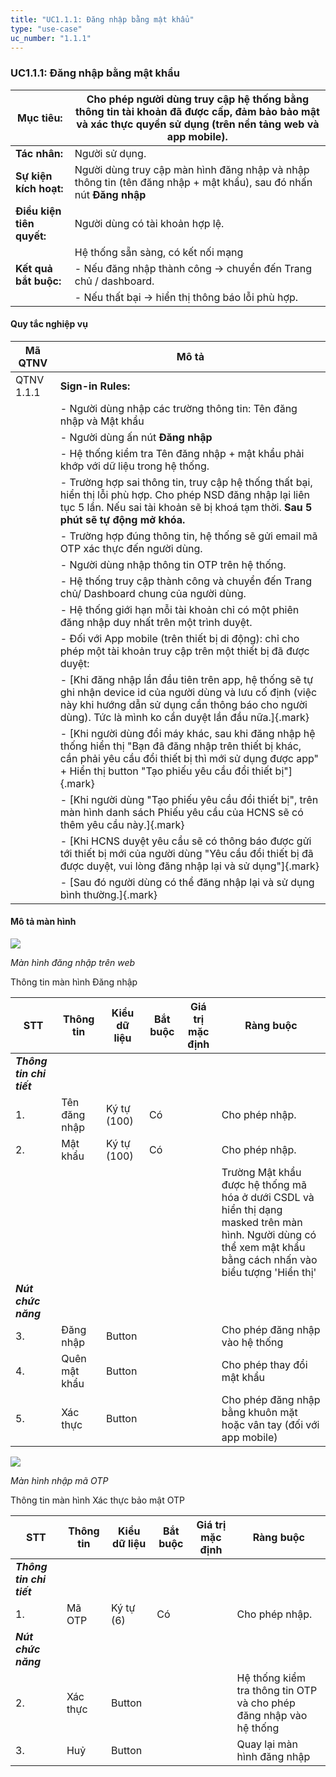 ```yaml
---
title: "UC1.1.1: Đăng nhập bằng mật khẩu"
type: "use-case"
uc_number: "1.1.1"
---
```


### UC1.1.1: Đăng nhập bằng mật khẩu

| **Mục tiêu:** | Cho phép người dùng truy cập hệ thống bằng thông tin tài khoản đã được cấp, đảm bảo bảo mật và xác thực quyền sử dụng (trên nền tảng web và app mobile). |
| --- | --- |
| **Tác nhân:** | Người sử dụng. |
| **Sự kiện kích hoạt:** | Người dùng truy cập màn hình đăng nhập và nhập thông tin (tên đăng nhập + mật khẩu), sau đó nhấn nút **Đăng nhập** |
| **Điều kiện tiên quyết:** | Người dùng có tài khoản hợp lệ. |
|  | Hệ thống sẵn sàng, có kết nối mạng |
| **Kết quả bắt buộc:** | \- Nếu đăng nhập thành công → chuyển đến Trang chủ / dashboard. |
|  | \- Nếu thất bại → hiển thị thông báo lỗi phù hợp. |

#### Quy tắc nghiệp vụ

| **Mã QTNV** | **Mô tả** |
| --- | --- |
| QTNV 1.1.1 | **Sign-in Rules:** |
|  | - Người dùng nhập các trường thông tin: Tên đăng nhập và Mật khẩu |
|  | - Người dùng ấn nút **Đăng nhập** |
|  | - Hệ thống kiểm tra Tên đăng nhập + mật khẩu phải khớp với dữ liệu trong hệ thống. |
|  | - Trường hợp sai thông tin, truy cập hệ thống thất bại, hiển thị lỗi phù hợp. Cho phép NSD đăng nhập lại liên tục 5 lần. Nếu sai tài khoản sẽ bị khoá tạm thời. **Sau 5 phút sẽ tự động mở khóa.** |
|  | - Trường hợp đúng thông tin, hệ thống sẽ gửi email mã OTP xác thực đến người dùng. |
|  | - Người dùng nhập thông tin OTP trên hệ thống. |
|  | - Hệ thống truy cập thành công và chuyển đến Trang chủ/ Dashboard chung của người dùng. |
|  | - Hệ thống giới hạn mỗi tài khoản chỉ có một phiên đăng nhập duy nhất trên một trình duyệt. |
|  | - Đối với App mobile (trên thiết bị di động): chỉ cho phép một tài khoản truy cập trên một thiết bị đã được duyệt: |
|  | - [Khi đăng nhập lần đầu tiên trên app, hệ thống sẽ tự ghi nhận device id của người dùng và lưu cố định (việc này khi hướng dẫn sử dụng cần thông báo cho người dùng). Tức là mình ko cần duyệt lần đầu nữa.]{.mark} |
|  | - [Khi người dùng đổi máy khác, sau khi đăng nhập hệ thống hiển thị \"Bạn đã đăng nhập trên thiết bị khác, cần phải yêu cầu đổi thiết bị thì mới sử dụng được app\" + Hiển thị button \"Tạo phiếu yêu cầu đổi thiết bị\"]{.mark} |
|  | - [Khi người dùng \"Tạo phiếu yêu cầu đổi thiết bị\", trên màn hình danh sách Phiếu yêu cầu của HCNS sẽ có thêm yêu cầu này.]{.mark} |
|  | - [Khi HCNS duyệt yêu cầu sẽ có thông báo được gửi tới thiết bị mới của người dùng \"Yêu cầu đổi thiết bị đã được duyệt, vui lòng đăng nhập lại và sử dụng\"]{.mark} |
|  | - [Sau đó người dùng có thể đăng nhập lại và sử dụng bình thường.]{.mark} |

#### Mô tả màn hình

![](media/image92.png)

*Màn hình đăng nhập trên web*

Thông tin màn hình Đăng nhập

| **STT** | **Thông tin** | **Kiểu dữ liệu** | **Bắt buộc** | **Giá trị mặc định** | **Ràng buộc** |
| --- | --- | --- | --- | --- | --- |
| ***Thông tin chi tiết*** |  |  |  |  |  |
| 1. | Tên đăng nhập | Ký tự (100) | Có |  | Cho phép nhập. |
| 2. | Mật khẩu | Ký tự (100) | Có |  | Cho phép nhập. |
|  |  |  |  |  | Trường Mật khẩu được hệ thống mã hóa ở dưới CSDL và hiển thị dạng masked trên màn hình. Người dùng có thể xem mật khẩu bằng cách nhấn vào biểu tượng \'Hiển thị\' |
| ***Nút chức năng*** |  |  |  |  |  |
| 3. | Đăng nhập | Button |  |  | Cho phép đăng nhập vào hệ thống |
| 4. | Quên mật khẩu | Button |  |  | Cho phép thay đổi mật khẩu |
| 5. | Xác thực | Button |  |  | Cho phép đăng nhập bằng khuôn mặt hoặc vân tay (đối với app mobile) |

![](media/image80.png)

*Màn hình nhập mã OTP*

Thông tin màn hình Xác thực bảo mật OTP

| **STT** | **Thông tin** | **Kiểu dữ liệu** | **Bắt buộc** | **Giá trị mặc định** | **Ràng buộc** |
| --- | --- | --- | --- | --- | --- |
| ***Thông tin chi tiết*** |  |  |  |  |  |
| 1. | Mã OTP | Ký tự (6) | Có |  | Cho phép nhập. |
| ***Nút chức năng*** |  |  |  |  |  |
| 2. | Xác thực | Button |  |  | Hệ thống kiểm tra thông tin OTP và cho phép đăng nhập vào hệ thống |
| 3. | Huỷ | Button |  |  | Quay lại màn hình đăng nhập |
